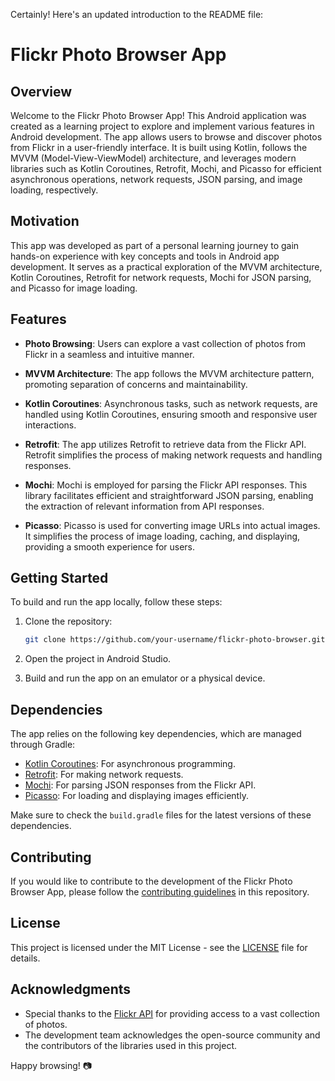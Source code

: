 Certainly! Here's an updated introduction to the README file:

# Flickr Photo Browser App

## Overview

Welcome to the Flickr Photo Browser App! This Android application was created as a learning project to explore and implement various features in Android development. The app allows users to browse and discover photos from Flickr in a user-friendly interface. It is built using Kotlin, follows the MVVM (Model-View-ViewModel) architecture, and leverages modern libraries such as Kotlin Coroutines, Retrofit, Mochi, and Picasso for efficient asynchronous operations, network requests, JSON parsing, and image loading, respectively.

## Motivation

This app was developed as part of a personal learning journey to gain hands-on experience with key concepts and tools in Android app development. It serves as a practical exploration of the MVVM architecture, Kotlin Coroutines, Retrofit for network requests, Mochi for JSON parsing, and Picasso for image loading.

## Features

- **Photo Browsing**: Users can explore a vast collection of photos from Flickr in a seamless and intuitive manner.

- **MVVM Architecture**: The app follows the MVVM architecture pattern, promoting separation of concerns and maintainability.

- **Kotlin Coroutines**: Asynchronous tasks, such as network requests, are handled using Kotlin Coroutines, ensuring smooth and responsive user interactions.

- **Retrofit**: The app utilizes Retrofit to retrieve data from the Flickr API. Retrofit simplifies the process of making network requests and handling responses.

- **Mochi**: Mochi is employed for parsing the Flickr API responses. This library facilitates efficient and straightforward JSON parsing, enabling the extraction of relevant information from API responses.

- **Picasso**: Picasso is used for converting image URLs into actual images. It simplifies the process of image loading, caching, and displaying, providing a smooth experience for users.

## Getting Started

To build and run the app locally, follow these steps:

1. Clone the repository:

   ```bash
   git clone https://github.com/your-username/flickr-photo-browser.git
   ```

2. Open the project in Android Studio.

3. Build and run the app on an emulator or a physical device.

## Dependencies

The app relies on the following key dependencies, which are managed through Gradle:

- [Kotlin Coroutines](https://github.com/Kotlin/kotlinx.coroutines): For asynchronous programming.
- [Retrofit](https://github.com/square/retrofit): For making network requests.
- [Mochi](https://github.com/your-username/mochi): For parsing JSON responses from the Flickr API.
- [Picasso](https://github.com/square/picasso): For loading and displaying images efficiently.

Make sure to check the `build.gradle` files for the latest versions of these dependencies.

## Contributing

If you would like to contribute to the development of the Flickr Photo Browser App, please follow the [contributing guidelines](CONTRIBUTING.md) in this repository.

## License

This project is licensed under the MIT License - see the [LICENSE](LICENSE) file for details.

## Acknowledgments

- Special thanks to the [Flickr API](https://www.flickr.com/services/api/) for providing access to a vast collection of photos.
- The development team acknowledges the open-source community and the contributors of the libraries used in this project.

Happy browsing! 📷
